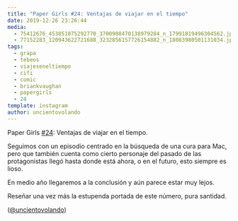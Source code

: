 ```yaml
---
title: "Paper Girls #24: Ventajas de viajar en el tiempo"
date: 2019-12-26 23:26:44
media: 
  - 75412676_453851075292770_3700908470138979284_n_17991819496304562.jpg
  - 77152283_120943622721688_3232856157726154882_n_18083980501131034.jpg
tags: 
  - grapa
  - tebeos
  - viajeseneltiempo
  - cifi
  - comic
  - briankvaughan
  - papergirls
  - 24
template: instagram
author: uncientovolando
---
```


Paper Girls [#24](/tags/24): Ventajas de viajar en el tiempo.


Seguimos con un episodio centrado en la búsqueda de una cura para Mac, pero que también cuenta como cierto personaje del pasado de las protagonistas llegó hasta donde está ahora, o en el futuro, esto siempre es lioso.


En medio año llegaremos a la conclusión y aún parece estar muy lejos.


Reseñar una vez más la estupenda portada de este número, pura santidad.


([@uncientovolando](https://instagram.com/uncientovolando))







